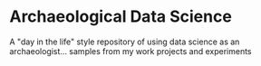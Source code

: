 # Archaeological Data Science
A "day in the life" style repository of using data science as an archaeologist... samples from my work projects and experiments
